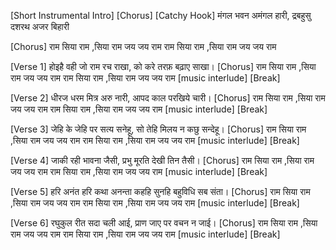 [Short Instrumental Intro]
[Chorus]
[Catchy Hook]
मंगल भवन अमंगल हारी,
द्रबहुसु दशरथ अजर बिहारी

[Chorus]
राम सिया राम ,सिया राम जय जय राम 
राम सिया राम ,सिया राम जय जय राम 

[Verse 1]
होइहै वही जो राम रच राखा,
को करे तरफ़ बढ़ाए साखा।
[Chorus]
राम सिया राम ,सिया राम जय जय राम 
राम सिया राम ,सिया राम जय जय राम 
[music interlude]
[Break]

[Verse 2]
धीरज धरम मित्र अरु नारी,
आपद काल परखिये चारी।
[Chorus]
राम सिया राम ,सिया राम जय जय राम 
राम सिया राम ,सिया राम जय जय राम 
[music interlude]
[Break]

[Verse 3]
जेहि के जेहि पर सत्य सनेहू,
सो तेहि मिलय न कछु सन्देहू।
[Chorus]
राम सिया राम ,सिया राम जय जय राम 
राम सिया राम ,सिया राम जय जय राम 
[music interlude]
[Break]

[Verse 4]
जाकी रही भावना जैसी,
प्रभु मूरति देखी तिन तैसी।
[Chorus]
राम सिया राम ,सिया राम जय जय राम 
राम सिया राम ,सिया राम जय जय राम 
[music interlude]
[Break]

[Verse 5]
हरि अनंत हरि कथा अनन्ता
कहहि सुनहि बहुविधि सब संता।
[Chorus]
राम सिया राम ,सिया राम जय जय राम 
राम सिया राम ,सिया राम जय जय राम 
[music interlude]
[Break]

[Verse 6]
रघुकुल रीत सदा चली आई,
प्राण जाए पर वचन न जाई।
[Chorus]
राम सिया राम ,सिया राम जय जय राम 
राम सिया राम ,सिया राम जय जय राम 
[music interlude]
[Break]